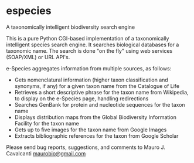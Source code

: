especies
========

A taxonomically intelligent biodiversity search engine

This is a pure Python CGI-based implementation of a taxonomically intelligent species search engine. It searches biological databases for a taxonomic name. The search is done "on the fly" using web services (SOAP/XML) or URL API's.

e-Species aggregates information from multiple sources, as follows:

 - Gets nomenclatural information (higher taxon classification and
   synonyms, if any) for a given taxon name from the Catalogue of Life
 - Retrieves a short descriptive phrase for the taxon name from Wikipedia,
   to display on the e-Species page, handling redirections
 - Searches GenBank for protein and nucleotide sequences for the taxon
   name
 - Displays distribution maps from the Global Biodiversity Information 
   Facility for the taxon name
 - Gets up to five images for the taxon name from Google Images 
 - Extracts bibliographic references for the taxon from Google Scholar

Please send bug reports, suggestions, and comments to Mauro J. Cavalcanti
<maurobio@gmail.com>
